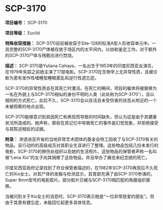 # SCP-3170
                        


**项目编号：** SCP-3170

**项目等级：** Eucild

**特殊收容措施：** SCP-3170目前被收容于Site-128的标准A型人形收容单元中。一具完整的SCP-3170尸体被存放于场区内的太平间内，以协助鉴定工作。对于额外的SCP-3170尸体与残骸应进行焚烧。

**描述：** SCP-3170是Yuliana Cahaya，一名出生于1953年的印度尼西亚女演员，在1979年失踪之前她主演了17部电影。SCP-3170在生物学上无异常性质，且被诊断为患有发作性嗜睡型睡眠紊乱和逆行性遗忘症。

SCP-3170的异常性质会在其死亡时激活。在死亡的瞬间，项目的躯体将被替换为一名在外貌上与SCP-3170相似的身份不明的人类（此处称为SCP-3170'），且以相同的方式死亡。此后不久，SCP-3170会以存活且未受伤害的状态从附近的一个未被观察的地点出现。

SCP-3170能够意识到其因死亡和再现而导致的时间缺失，但认为这是由于其健康状况所造成的。她声称，那些在其记忆中导致死亡的事件是幻觉现象，并拒绝接受与其陈述相反的证据。

**附录：** 渗透进亚齐省的当地异常艺术团体的基金会特工回收了与SCP-3170有关的物品，且行动的的高级成员对其职业生涯进行了整理。这些物品包括几份未发行的电影，SCP-3170的擦伤处组织以及她的生活照片。这些物品的保管者声称一名叫做“Lena Xio”的女子向其捐赠了这些物品，并且举办了展览来纪念她的死亡。

印度尼西亚政府记录找到了符合保管者描述的，在1982年SCP-3170再现后不久死亡的Xio女士。对其尸体的发掘与检测显示，其胃部充满了由SCP-3170参演的，Super 8mm型号的电影胶片。部分胶片已被与SCP-3170相匹配的角膜组织替换。

当被问到关于Xio女士的消息时，SCP-3170表示她是“一位非常慈爱的朋友”。但由于其患有健忘症，未能回忆起更多具体信息。



                    